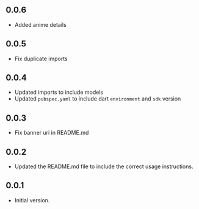 ## 0.0.6

- Added anime details

## 0.0.5

- Fix duplicate imports

## 0.0.4

- Updated imports to include models
- Updated `pubspec.yaml` to include dart `environment` and `sdk` version

## 0.0.3

- Fix banner uri in README.md

## 0.0.2

- Updated the README.md file to include the correct usage instructions.

## 0.0.1

- Initial version.
